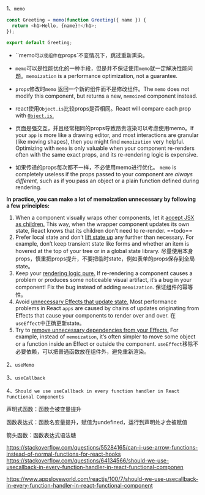 1、`memo`

```js
const Greeting = memo(function Greeting({ name }) {
  return <h1>Hello, {name}!</h1>;
});

export default Greeting;
```

- ``memo`可以使组件在`props`不变情况下，跳过重新熏染。

- `memo`可以是性能优化的一种手段，但是并不保证使用`memo`就一定解决性能问题。`memoization` is a performance optimization, not a guarantee. 

- `props`修改时`memo` 返回一个新的组件而不是修改组件。The `memo` does not modify this component, but returns a new, `memoized` component instead. 
- react使用`Object.is`比较props是否相同。React will compare each prop with [`Object.is`.](https://developer.mozilla.org/en-US/docs/Web/JavaScript/Reference/Global_Objects/Object/is)

- 页面是强交互，并且经常相同的props导致昂贵渲染可以考虑使用memo。If your `app` is more like a drawing editor, and most interactions are granular (like moving shapes), then you might find `memoization` very helpful. Optimizing with `memo`  is only valuable when your component re-renders often with the same exact props, and its re-rendering logic is expensive.

- 如果传递的props每次都不一样，不必使用memo进行优化。 `memo` is completely useless if the props passed to your component are *always different,* such as if you pass an object or a plain function defined during rendering.

**In practice, you can make a lot of memoization unnecessary by following a few principles:**

1. When a component visually wraps other components, let it [accept JSX as children.](https://react.dev/learn/passing-props-to-a-component#passing-jsx-as-children) This way, when the wrapper component updates its own state, React knows that its children don’t need to re-render.  ==todo==
2. Prefer local state and don’t [lift state up](https://react.dev/learn/sharing-state-between-components) any further than necessary. For example, don’t keep transient state like forms and whether an item is hovered at the top of your tree or in a global state library. 尽量使用本身props，慎重把props提升，不要把临时state，例如表单的props保存到全局state。
3. Keep your [rendering logic pure.](https://react.dev/learn/keeping-components-pure) If re-rendering a component causes a problem or produces some noticeable visual artifact, it’s a bug in your component! Fix the bug instead of adding `memoization`. 保证组件的幂等性。
4. Avoid [unnecessary Effects that update state.](https://react.dev/learn/you-might-not-need-an-effect) Most performance problems in React `apps` are caused by chains of updates originating from Effects that cause your components to render over and over. 在`useEffect`中正确更新state。
5. Try to [remove unnecessary dependencies from your Effects.](https://react.dev/learn/removing-effect-dependencies) For example, instead of `memoization`, it’s often simpler to move some object or a function inside an Effect or outside the component. `useEffect`移除不必要依赖，可以把普通函数放在组件外，避免重新渲染。

2、`useMemo`



3、`useCallback`



4、`Should we use useCallback in every function handler in React Functional Components`

声明式函数：函数会被变量提升

函数表达式：函数名变量提升，赋值为undefined，运行到声明处才会被赋值

箭头函数：函数表达式语法糖

https://stackoverflow.com/questions/55284165/can-i-use-arrow-functions-instead-of-normal-functions-for-react-hooks
https://stackoverflow.com/questions/64134566/should-we-use-usecallback-in-every-function-handler-in-react-functional-componen

https://www.appsloveworld.com/reactjs/100/7/should-we-use-usecallback-in-every-function-handler-in-react-functional-component